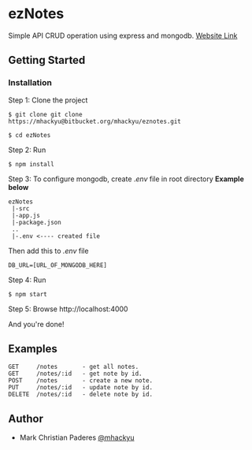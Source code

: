 
# ezNotes

Simple API CRUD operation using express and mongodb. 
[Website Link](https://cryptic-sands-38004.herokuapp.com/)

## Getting Started

### Installation

Step 1: Clone the project
```
$ git clone git clone https://mhackyu@bitbucket.org/mhackyu/eznotes.git
```
```
$ cd ezNotes
```

Step 2: Run
```
$ npm install
```
Step 3: To configure mongodb, create .*env* file in root directory 
**Example below**
```
ezNotes
 |-src
 |-app.js
 |-package.json
 ..
 |-.env <---- created file
```
Then add this to *.env* file
```
DB_URL=[URL_OF_MONGODB_HERE]
```

Step 4: Run 
```
$ npm start
```

Step 5: Browse http://localhost:4000

And you're done!

## Examples
```
GET     /notes       - get all notes.
GET     /notes/:id   - get note by id.
POST    /notes       - create a new note.
PUT     /notes/:id   - update note by id.
DELETE  /notes/:id   - delete note by id.
```

## Author
* Mark Christian Paderes [@mhackyu](https://github.com/mhackyu)




